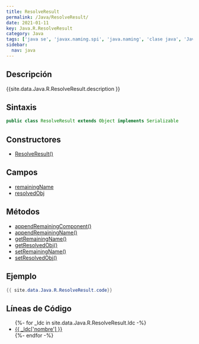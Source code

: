 ```yaml
---
title: ResolveResult
permalink: /Java/ResolveResult/
date: 2021-01-11
key: Java.R.ResolveResult
category: Java
tags: ['java se', 'javax.naming.spi', 'java.naming', 'clase java', 'Java 1.3']
sidebar: 
  nav: java
---
```


## Descripción
{{site.data.Java.R.ResolveResult.description }}

## Sintaxis
~~~java
public class ResolveResult extends Object implements Serializable
~~~

## Constructores
* [ResolveResult()](/Java/ResolveResult/ResolveResult/)

## Campos
* [remainingName](/Java/ResolveResult/remainingName)
* [resolvedObj](/Java/ResolveResult/resolvedObj)

## Métodos
* [appendRemainingComponent()](/Java/ResolveResult/appendRemainingComponent)
* [appendRemainingName()](/Java/ResolveResult/appendRemainingName)
* [getRemainingName()](/Java/ResolveResult/getRemainingName)
* [getResolvedObj()](/Java/ResolveResult/getResolvedObj)
* [setRemainingName()](/Java/ResolveResult/setRemainingName)
* [setResolvedObj()](/Java/ResolveResult/setResolvedObj)

## Ejemplo
~~~java
{{ site.data.Java.R.ResolveResult.code}}
~~~

## Líneas de Código
<ul>
{%- for _ldc in site.data.Java.R.ResolveResult.ldc -%}
   <li>
       <a href="{{_ldc['url'] }}">{{ _ldc['nombre'] }}</a>
   </li>
{%- endfor -%}
</ul>
